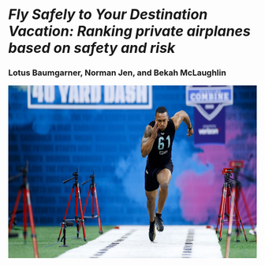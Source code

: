 # *Fly Safely to Your Destination Vacation: Ranking private airplanes based on safety and risk*
### Lotus Baumgarner, Norman Jen, and Bekah McLaughlin

<p align="center">
  <img src = "https://github.com/eric8395/NFL-Combine-Draft-Classification/blob/main/Images/Antoine-Winfield-030222-GETTY-FTR.jpeg" width="650" height="350">
</p> 

